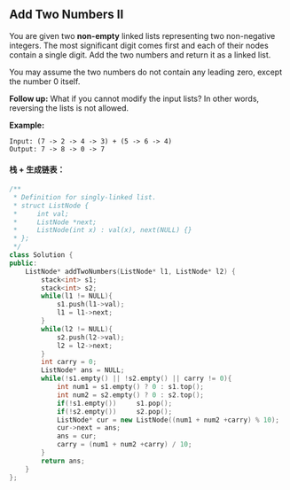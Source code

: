 ## Add Two Numbers II

You are given two **non-empty** linked lists representing two non-negative integers. The most significant digit comes first and each of their nodes contain a single digit. Add the two numbers and return it as a linked list.

You may assume the two numbers do not contain any leading zero, except the number 0 itself.

**Follow up:**
What if you cannot modify the input lists? In other words, reversing the lists is not allowed.

**Example:**

```
Input: (7 -> 2 -> 4 -> 3) + (5 -> 6 -> 4)
Output: 7 -> 8 -> 0 -> 7
```

#### 栈 + 生成链表：

```c++
/**
 * Definition for singly-linked list.
 * struct ListNode {
 *     int val;
 *     ListNode *next;
 *     ListNode(int x) : val(x), next(NULL) {}
 * };
 */
class Solution {
public:
    ListNode* addTwoNumbers(ListNode* l1, ListNode* l2) {
        stack<int> s1;
        stack<int> s2;
        while(l1 != NULL){
            s1.push(l1->val);
            l1 = l1->next;
        }
        while(l2 != NULL){
            s2.push(l2->val);
            l2 = l2->next;
        }
        int carry = 0;
        ListNode* ans = NULL;
        while(!s1.empty() || !s2.empty() || carry != 0){
            int num1 = s1.empty() ? 0 : s1.top();
            int num2 = s2.empty() ? 0 : s2.top();
            if(!s1.empty())     s1.pop();
            if(!s2.empty())     s2.pop();
            ListNode* cur = new ListNode((num1 + num2 +carry) % 10);
            cur->next = ans;
            ans = cur;
            carry = (num1 + num2 +carry) / 10;
        }
        return ans;
    }
};
```

